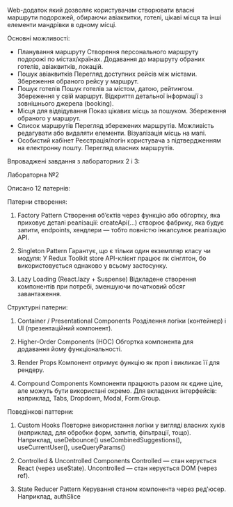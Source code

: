 Web-додаток який дозволяє користувачам створювати власні маршрути подорожей, обираючи авіаквитки, готелі, цікаві місця та інші елементи мандрівки в одному місці.

Основні можливості:
 - Планування маршруту
Створення персонального маршруту подорожі по містах/країнах.
Додавання до маршруту обраних готелів, авіаквитків, локацій.
 - Пошук авіаквитків
Перегляд доступних рейсів між містами.
Збереження обраного рейсу у маршрут.
 - Пошук готелів
Пошук готелів за містом, датою, рейтингом.
Збереження у свій маршрут.
Відкриття детальної інформації з зовнішнього джерела (booking).
 - Місця для відвідування 
Показ цікавих місць за пошуком.
Збереження обраного у маршрут.
 - Список маршрутів
Перегляд збережених маршрутів.
Можливість редагувати або видаляти елементи.
Візуалізація місць на мапі.
 - Особистий кабінет
Реєстрація/логін користувача з підтвердженням на електронну пошту.
Перегляд власних маршрутів.

Впроваджені завдання з лабораторних 2 і 3:

Лабораторна №2

Описано 12 патернів:

Патерни створення:
1.  Factory Pattern
Створення об’єктів через функцію або обгортку, яка приховує деталі реалізації:
createApi(...) створює фабрику, яка будує запити, endpoints, хендлери — тобто 
повністю інкапсулює реалізацію API.

2. Singleton Pattern
Гарантує, що є тільки один екземпляр класу чи модуля:
У Redux Toolkit store API-клієнт працює як сінглтон, бо використовується 
однаково у всьому застосунку.

3. Lazy Loading (React.lazy + Suspense)
Відкладене створення компонентів при потребі, зменшуючи початковий 
обсяг завантаження.

Структурні патерни:
1. Container / Presentational Components
Розділення логіки (контейнер) і UI (презентаційний компонент).

2. Higher-Order Components (HOC)
Обгортка компонента для додавання йому функціональності.

3. Render Props
Компонент отримує функцію як проп і викликає її для рендеру.

4. Compound Components
Компоненти працюють разом як єдине ціле, але можуть бути використані окремо.
Для вкладених інтерфейсів: наприклад, Tabs, Dropdown, Modal, Form.Group.

Поведінкові паттерни:
1. Custom Hooks
Повторне використання логіки у вигляді власних хуків (наприклад, для обробки форм, запитів, фільтрації, тощо).
Наприклад, useDebounce() useCombinedSuggestions(), useCurrentUser(), useQueryParams()

2. Controlled & Uncontrolled Components
Controlled — стан керується React (через useState).
Uncontrolled — стан керується DOM (через ref).

3. State Reducer Pattern
Керування станом компонента через ред'юсер.
Наприклад, authSlice

